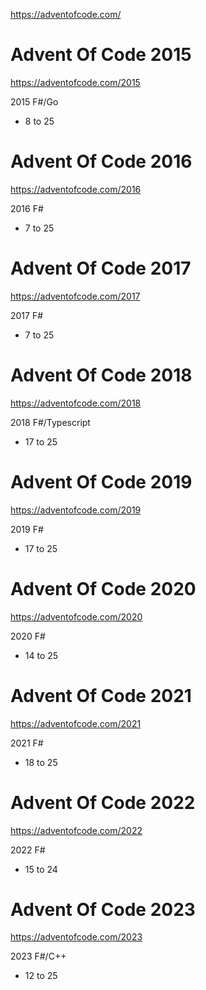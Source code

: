 https://adventofcode.com/

# Advent Of Code 2015

https://adventofcode.com/2015

2015 F#/Go
- 8 to 25

# Advent Of Code 2016

https://adventofcode.com/2016

2016 F#
- 7 to 25

# Advent Of Code 2017

https://adventofcode.com/2017

2017 F#
- 7 to 25

# Advent Of Code 2018

https://adventofcode.com/2018

2018 F#/Typescript
- 17 to 25


# Advent Of Code 2019

https://adventofcode.com/2019

2019 F#
- 17 to 25

# Advent Of Code 2020

https://adventofcode.com/2020

2020 F#
- 14 to 25

# Advent Of Code 2021

https://adventofcode.com/2021

2021 F#
- 18 to 25

# Advent Of Code 2022

https://adventofcode.com/2022

2022 F#
- 15 to 24

# Advent Of Code 2023

https://adventofcode.com/2023

2023 F#/C++
- 12 to 25